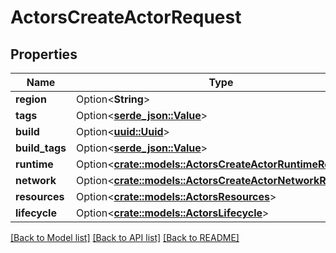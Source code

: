 # ActorsCreateActorRequest

## Properties

Name | Type | Description | Notes
------------ | ------------- | ------------- | -------------
**region** | Option<**String**> |  | [optional]
**tags** | Option<[**serde_json::Value**](.md)> |  | 
**build** | Option<[**uuid::Uuid**](uuid::Uuid.md)> |  | [optional]
**build_tags** | Option<[**serde_json::Value**](.md)> |  | [optional]
**runtime** | Option<[**crate::models::ActorsCreateActorRuntimeRequest**](ActorsCreateActorRuntimeRequest.md)> |  | [optional]
**network** | Option<[**crate::models::ActorsCreateActorNetworkRequest**](ActorsCreateActorNetworkRequest.md)> |  | [optional]
**resources** | Option<[**crate::models::ActorsResources**](ActorsResources.md)> |  | [optional]
**lifecycle** | Option<[**crate::models::ActorsLifecycle**](ActorsLifecycle.md)> |  | [optional]

[[Back to Model list]](../README.md#documentation-for-models) [[Back to API list]](../README.md#documentation-for-api-endpoints) [[Back to README]](../README.md)


